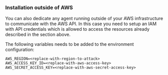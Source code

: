 ### Installation outside of AWS

You can also dedicate any agent running outside of your AWS infrastructure to communicate with the AWS API. In this case you need to setup an IAM with API
credentials which is allowed to access the resources already described in the section above.

The following variables needs to be added to the environment configuration:

```
AWS_REGION=<replace-with-region-to-attack>
AWS_ACCESS_KEY_ID=<replace-with-aws-access-key>
AWS_SECRET_ACCESS_KEY=<replace-with-aws-secret-access-key>
```
